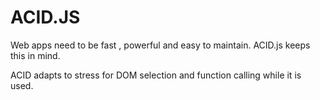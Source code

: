 ACID.JS
=======
Web apps need to be fast , powerful and easy to maintain. ACID.js keeps this in mind.


ACID adapts to stress for DOM selection and function calling while it is used.
